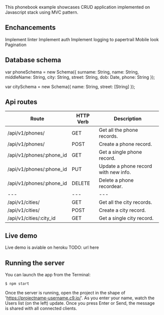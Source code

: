 
This phonebook example showcases CRUD application implemented on Javascript stack using MVC pattern.

## Enchancements
Implement linter
Implement auth
Implement logging to papertrail
Mobile look
Pagination

## Database schema

var phoneSchema = new Schema({
	surname: String,
	name: String,
	middleName: String,
	city: String,
	street: String,
	dob: Date,
	phone: String
});

var citySchema = new Schema({
	name: String,
	street: [String]
});

## Api routes

Route |	HTTP Verb |	Description
--- | --- | ---
/api/v1/phones/	| GET |	Get all the phone records.
/api/v1/phones/ | POST |Create a phone record.
/api/v1/phones/:phone_id |	GET | Get a single phone record.
/api/v1/phones/:phone_id |	PUT | Update a phone record with new info.
/api/v1/phones/:phone_id |	DELETE | Delete a phone recordear.
--- | --- | ---
/api/v1/cities/	| GET |	Get all the city records.
/api/v1/cities/ | POST |Create a city record.
/api/v1/cities/:city_id |	GET | Get a single city record.

## Live demo

Live demo is aviable on heroku TODO: url here 

## Running the server

You can launch the app from the Terminal:

    $ npm start

Once the server is running, open the project in the shape of 'https://projectname-username.c9.io/'. As you enter your name, watch the Users list (on the left) update. Once you press Enter or Send, the message is shared with all connected clients.
